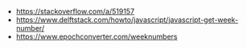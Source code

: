* https://stackoverflow.com/a/519157
* https://www.delftstack.com/howto/javascript/javascript-get-week-number/
* https://www.epochconverter.com/weeknumbers
